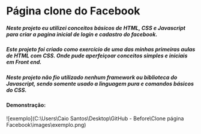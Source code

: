#                    Página clone do Facebook



##### Neste projeto eu utilizei conceitos básicos de HTML, CSS e Javascript para criar a pagina inicial de login e cadastro do facebook.

##### **Este projeto foi criado como exercício de uma das minhas primeiras aulas de HTML com CSS. Onde pude aperfeiçoar conceitos simples  e iniciais em Front end.**

##### Neste projeto não fio utilizado nenhum framework ou biblioteca do Javascript, sendo somente usado a linguagem pura e comandos básicos do CSS.



#### Demonstração:

![exemplo](C:\Users\Caio Santos\Desktop\GitHub - Before\Clone página Facebook\images\exemplo.png)





